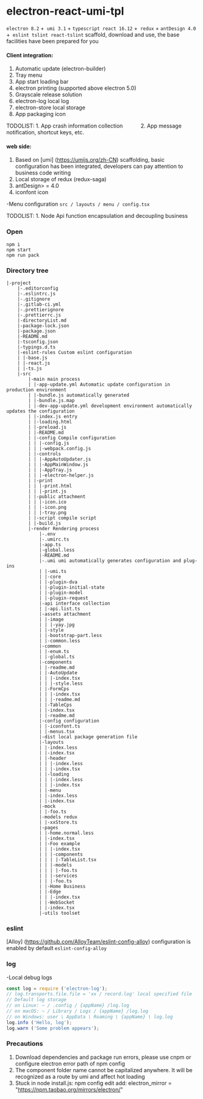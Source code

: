 # electron-react-umi-tpl

`electron 8.2` +` umi 3.1` + `typescript react 16.12` +` redux` + `antDesign 4.0` +` eslint tslint react-tslint` scaffold, download and use, the base facilities have been prepared for you

#### Client integration:
1. Automatic update (electron-builder)
2. Tray menu
3. App start loading bar
4. electron printing (supported above electron 5.0)
5. Grayscale release solution
6. electron-log local log
7. electron-store local storage
8. App packaging icon

TODOLIST: 1. App crash information collection
           2. App message notification, shortcut keys, etc.

#### web side:
1. Based on [umi] (https://umijs.org/zh-CN) scaffolding, basic configuration has been integrated, developers can pay attention to business code writing
2. Local storage of redux (redux-saga)
3. antDesign> = 4.0
4. iconfont icon

-Menu configuration `src / layouts / menu / config.tsx`


TODOLIST: 1. Node Api function encapsulation and decoupling business


### Open

```
npm i
npm start
npm run pack
```


### Directory tree
```
|-project
    |-.editorconfig
    |-.eslintrc.js
    |-.gitignore
    |-.gitlab-ci.yml
    |-.prettierignore
    |-.prettierrc.js
    |-directoryList.md
    |-package-lock.json
    |-package.json
    |-README.md
    |-tsconfig.json
    |-typings.d.ts
    |-eslint-rules Custom eslint configuration
    | |-base.js
    | |-react.js
    | |-ts.js
    |-src
        |-main main process
        | |-app-update.yml Automatic update configuration in production environment
        | |-bundle.js automatically generated
        | |-bundle.js.map
        | |-dev-app-update.yml development environment automatically updates the configuration
        | |-index.js entry
        | |-loading.html
        | |-preload.js
        | |-README.md
        | |-config Compile configuration
        | | |-config.js
        | | |-webpack.config.js
        | |-controls
        | | |-AppAutoUpdater.js
        | | |-AppMainWindow.js
        | | |-AppTray.js
        | | |-electron-helper.js
        | |-print
        | | |-print.html
        | | |-print.js
        | |-public attachment
        | | |-icon.ico
        | | |-icon.png
        | | |-tray.png
        | |-script compile script
        | |-build.js
        |-render Rendering process
            |-.env
            |-.umirc.ts
            |-app.ts
            |-global.less
            |-README.md
            |-.umi umi automatically generates configuration and plug-ins
            | |-umi.ts
            | |-core
            | |-plugin-dva
            | |-plugin-initial-state
            | |-plugin-model
            | |-plugin-request
            |-api interface collection
            | |-api.list.ts
            |-assets attachment
            | |-image
            | | |-yay.jpg
            | |-style
            | |-bootstrap-part.less
            | |-common.less
            |-common
            | |-enum.ts
            | |-global.ts
            |-components
            | |-readme.md
            | |-AutoUpdate
            | | |-index.tsx
            | | |-style.less
            | |-FormCps
            | | |-index.tsx
            | | |-readme.md
            | |-TableCps
            | |-index.tsx
            | |-readme.md
            |-config configuration
            | |-iconfont.ts
            | |-menus.tsx
            |-dist local package generation file
            |-layouts
            | |-index.less
            | |-index.tsx
            | |-header
            | | |-index.less
            | | |-index.tsx
            | |-loading
            | | |-index.less
            | | |-index.tsx
            | |-menu
            | |-index.less
            | |-index.tsx
            |-mock
            | |-foo.ts
            |-models redux
            | |-xxStore.ts
            |-pages
            | |-home.normal.less
            | |-index.tsx
            | |-Foo example
            | | |-index.tsx
            | | |-components
            | | | |-TableList.tsx
            | | |-models
            | | | |-foo.ts
            | | |-services
            | | |-foo.ts
            | |-Home Business
            | |-Edge
            | | |-index.tsx
            | |-WebSocket
            | |-index.tsx
            |-utils toolset

```

### eslint
[Alloy] (https://github.com/AlloyTeam/eslint-config-alloy) configuration is enabled by default
`eslint-config-alloy`



### log

-Local debug logs

```js
const log = require ('electron-log');
// log.transports.file.file = 'xx / record.log' local specified file
// Default log storage
// on Linux: ~ / .config / {appName} /log.log
// on macOS: ~ / Library / Logs / {appName} /log.log
// on Windows: user \ AppData \ Roaming \ {appName} \ log.log
log.info ('Hello, log');
log.warn ('Some problem appears');
```

### Precautions

1. Download dependencies and package run errors, please use cnpm or configure electron error path of npm config
2. The component folder name cannot be capitalized anywhere. It will be recognized as a route by umi and affect hot loading
3. Stuck in node install.js: npm config edit add: electron_mirror = "https://npm.taobao.org/mirrors/electron/"
